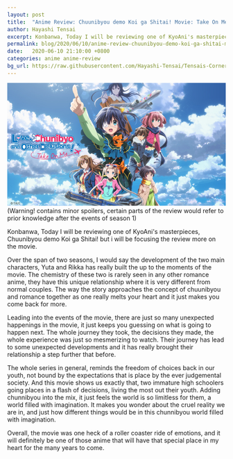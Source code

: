 ```yaml
---
layout: post
title:  "Anime Review: Chuunibyou demo Koi ga Shitai! Movie: Take On Me"
author: Hayashi Tensai
excerpt: Konbanwa, Today I will be reviewing one of KyoAni's masterpieces, Chuunibyou demo Koi ga Shitai! but i will be focusing the review more on the movie.
permalink: blog/2020/06/10/anime-review-chuunibyou-demo-koi-ga-shitai-movie-take-on-me
date:   2020-06-10 21:10:00 +0800
categories: anime anime-review
bg_url: https://raw.githubusercontent.com/Hayashi-Tensai/Tensais-Corner/master/assets/blog-images/anime/chunnibyou-movie-poster.jpg
---
```


![Chunnibyou-Movie-Poster](https://raw.githubusercontent.com/Hayashi-Tensai/Tensais-Corner/master/assets/blog-images/anime/chunnibyou-movie-poster.jpg)  
(Warning! contains minor spoilers, certain parts of the review would refer to prior knowledge after the events of season 1)

Konbanwa, Today I will be reviewing one of KyoAni's masterpieces, Chuunibyou demo Koi ga Shitai! but i will be focusing the review more on the movie. 

Over the span of two seasons, I would say the development of the two main characters, Yuta and Rikka has really built the up to the moments of the movie. The chemistry of these two is rarely seen in any other romance anime, they have this unique relationship where it is very different from normal couples. The way the story approaches the concept of chuunibyou and romance together as one really melts your heart and it just makes you come back for more.

Leading into the events of the movie, there are just so many unexpected happenings in the movie, it just keeps you guessing on what is going to happen next. The whole journey they took, the decisions they made, the whole experience was just so mesmerizing to watch. Their journey has lead to some unexpected developments and it has really brought their relationship a step further that before.

The whole series in general, reminds the freedom of choices back in our youth, not bound by the expectations that is place by the ever judgemental society. And this movie shows us exactly that, two immature high schoolers going places in a flash of decisions, living the most out their youth. Adding chunnibyou into the mix, it just feels the world is so limitless for them, a world filled with imagination. It makes you wonder about the cruel reality we are in, and just how different things would be in this chunnibyou world filled with imagination.

Overall, the movie was one heck of a roller coaster ride of emotions, and it will definitely be one of those anime that will have that special place in my heart for the many years to come.